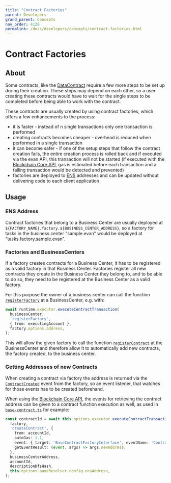 ```yaml
---
title: "Contract Factories"
parent: Developers
grand_parent: Concepts
nav_order: 4120
permalink: /docs/developers/concepts/contract-factories.html
---
```


# Contract Factories
## About
Some contracts, like the [DataContract](/docs/developers/concepts/data-contract.html) require a few more steps to be set up during their creation. These steps may depend on each other, so a user creating these contracts would have to wait for the single steps to be completed before being able to work with the contract.

These contracts are usually created by using contract factories, which offers a few enhancements to the process:
- it is faster - instead of n single transactions only one transaction is performed
- creating contracts becomes cheaper -  overhead is reduced when performed in a single transaction
- it can become safer - if one of the setup steps that follow the contract creation fails, the entire creation process is rolled back and if executed via the evan API, this transaction will not be started (if executed with the [Blockchain Core API](/docs/developers/api/blockchain-core.html), gas is estimated before each transaction and a failing transaction would be detected and prevented)
- factories are deployed to [ENS](/docs/how_it_works/services/ensnameservice.html) addresses and can be updated without delivering code to each client application


## Usage
### ENS Address
Contract factories that belong to a Business Center are usually deployed at `${FACTORY_NAME}.factory.${BUSINESS_CENTER_ADDRESS}`, so a factory for tasks in the business center "sample.evan" would be deployed at "tasks.factory.sample.evan".

### Factories and BusinessCenters
If a factory creates contracts for a Business Center, it has to be registered as a valid factory in that Business Center. Factories register all new contracts they create in the Business Center they belong to, and to be able to do so, they need to be registered at the Business Center as a valid factory.

For this purpose the owner of a business center can call the function [`registerFactory`](https://github.com/evannetwork/smart-contracts-core/blob/0cff8bf94bb1ce578c702764483a0a33450236c6/contracts/BusinessCenter.sol#L179) at a BusinessCenter, e.g. with:

```typescript
await runtime.executor.executeContractTransaction(
  businessCenter,
  'registerFactory',
  { from: executingAccount },
  factory.options.address,
);
```

This will allow the given factory to call the function [`registerContract`](https://github.com/evannetwork/smart-contracts-core/blob/0cff8bf94bb1ce578c702764483a0a33450236c6/contracts/BusinessCenter.sol#L125) at the BusinessCenter and therefore allow it to automatically add new contracts, the factory created, to the business center.


### Getting Addresses of new Contracts
When creating a contract via factory the address is returned via the [`ContractCreated`](https://github.com/evannetwork/smart-contracts-core/blob/0cff8bf94bb1ce578c702764483a0a33450236c6/contracts/BaseContractFactory.sol#L29) event from the factory, so an event listener, that watches for those events has to be created beforehand.

When using the [Blockchain Core API](/docs/developers/api/blockchain-core.html), the events for retrieving the contract address can be given to a contract function execution as well, as used in [`base-contract.ts`](https://github.com/evannetwork/api-blockchain-core/blob/88105e2ec6eca0ff571019c5e79b57e5bc006b7f/src/contracts/base-contract/base-contract.ts#L127) for example:

```typescript
const contractId = await this.options.executor.executeContractTransaction(
  factory,
  'createContract', {
    from: accountId,
    autoGas: 1.1,
    event: { target: 'BaseContractFactoryInterface', eventName: 'ContractCreated', },
    getEventResult: (event, args) => args.newAddress,
  },
  businessCenterAddress,
  accountId,
  descriptionDfsHash,
  this.options.nameResolver.config.ensAddress,
);
```
